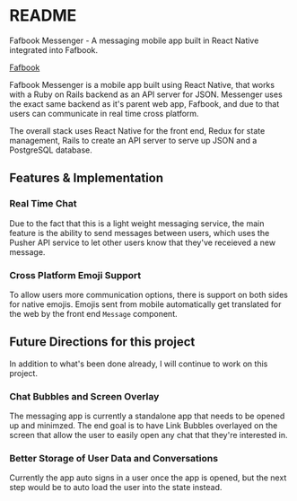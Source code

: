 # README

Fafbook Messenger - A messaging mobile app built in React Native integrated into Fafbook.

[Fafbook][livesite]

[livesite]: http://www.fafbook.us/#/

Fafbook Messenger is a mobile app built using React Native, that works with a Ruby on Rails backend as an API server for JSON.
Messenger uses the exact same backend as it's parent web app, Fafbook, and due to that users can communicate in real time cross platform.

The overall stack uses React Native for the front end, Redux for state management, Rails to create an API server to serve up JSON and a PostgreSQL database.


## Features & Implementation

### Real Time Chat

Due to the fact that this is a light weight messaging service, the main feature is the ability to send messages between users, which uses the Pusher API service to let other users know that they've receieved a new message.

### Cross Platform Emoji Support

To allow users more communication options, there is support on both sides for native emojis. Emojis sent from mobile automatically get translated for the web by the front end `Message` component.

## Future Directions for this project

In addition to what's been done already, I will continue to work on this project.

### Chat Bubbles and Screen Overlay

The messaging app is currently a standalone app that needs to be opened up and minimzed. The end goal is to have Link Bubbles overlayed on the screen that allow the user to easily open any chat that they're interested in. 

### Better Storage of User Data and Conversations

Currently the app auto signs in a user once the app is opened, but the next step would be to auto load the user into the state instead. 
